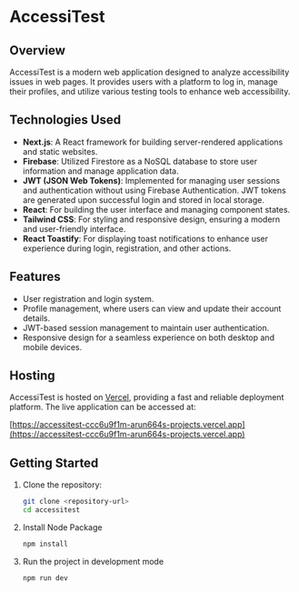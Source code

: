 # AccessiTest

## Overview

AccessiTest is a modern web application designed to analyze accessibility issues in web pages. It provides users with a platform to log in, manage their profiles, and utilize various testing tools to enhance web accessibility.

## Technologies Used

- **Next.js**: A React framework for building server-rendered applications and static websites.
- **Firebase**: Utilized Firestore as a NoSQL database to store user information and manage application data.
- **JWT (JSON Web Tokens)**: Implemented for managing user sessions and authentication without using Firebase Authentication. JWT tokens are generated upon successful login and stored in local storage.
- **React**: For building the user interface and managing component states.
- **Tailwind CSS**: For styling and responsive design, ensuring a modern and user-friendly interface.
- **React Toastify**: For displaying toast notifications to enhance user experience during login, registration, and other actions.

## Features

- User registration and login system.
- Profile management, where users can view and update their account details.
- JWT-based session management to maintain user authentication.
- Responsive design for a seamless experience on both desktop and mobile devices.

## Hosting

AccessiTest is hosted on [Vercel](https://vercel.com), providing a fast and reliable deployment platform. The live application can be accessed at:

[https://accessitest-ccc6u9f1m-arun664s-projects.vercel.app](https://accessitest-ccc6u9f1m-arun664s-projects.vercel.app)

## Getting Started

1. Clone the repository:
   ```bash
   git clone <repository-url>
   cd accessitest
2. Install Node Package
   ```bash
   npm install
3. Run the project in development mode
   ```bash
   npm run dev